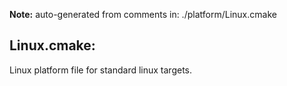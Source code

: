 **Note:** auto-generated from comments in: ./platform/Linux.cmake

## Linux.cmake:

Linux platform file for standard linux targets.


